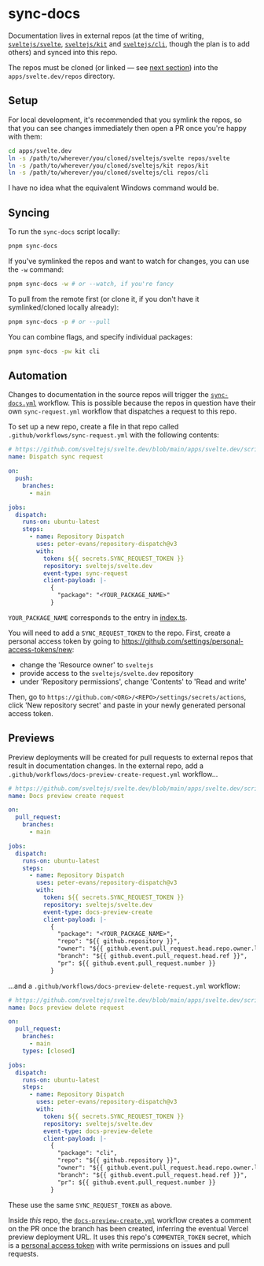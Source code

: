 # sync-docs

Documentation lives in external repos (at the time of writing, [`sveltejs/svelte`](https://github.com/sveltejs/svelte), [`sveltejs/kit`](https://github.com/sveltejs/kit) and [`sveltejs/cli`](https://github.com/sveltejs/cli), though the plan is to add others) and synced into this repo.

The repos must be cloned (or linked — see [next section](#setup)) into the `apps/svelte.dev/repos` directory.

## Setup

For local development, it's recommended that you symlink the repos, so that you can see changes immediately then open a PR once you're happy with them:

```bash
cd apps/svelte.dev
ln -s /path/to/wherever/you/cloned/sveltejs/svelte repos/svelte
ln -s /path/to/wherever/you/cloned/sveltejs/kit repos/kit
ln -s /path/to/wherever/you/cloned/sveltejs/cli repos/cli
```

I have no idea what the equivalent Windows command would be.

## Syncing

To run the `sync-docs` script locally:

```bash
pnpm sync-docs
```

If you've symlinked the repos and want to watch for changes, you can use the `-w` command:

```bash
pnpm sync-docs -w # or --watch, if you're fancy
```

To pull from the remote first (or clone it, if you don't have it symlinked/cloned locally already):

```bash
pnpm sync-docs -p # or --pull
```

You can combine flags, and specify individual packages:

```bash
pnpm sync-docs -pw kit cli
```

## Automation

Changes to documentation in the source repos will trigger the [`sync-docs.yml`](../../../../.github/workflows/sync-docs.yml) workflow. This is possible because the repos in question have their own `sync-request.yml` workflow that dispatches a request to this repo.

To set up a new repo, create a file in that repo called `.github/workflows/sync-request.yml` with the following contents:

```yml
# https://github.com/sveltejs/svelte.dev/blob/main/apps/svelte.dev/scripts/sync-docs/README.md
name: Dispatch sync request

on:
  push:
    branches:
      - main

jobs:
  dispatch:
    runs-on: ubuntu-latest
    steps:
      - name: Repository Dispatch
        uses: peter-evans/repository-dispatch@v3
        with:
          token: ${{ secrets.SYNC_REQUEST_TOKEN }}
          repository: sveltejs/svelte.dev
          event-type: sync-request
          client-payload: |-
            {
              "package": "<YOUR_PACKAGE_NAME>"
            }
```

`YOUR_PACKAGE_NAME` corresponds to the entry in [index.ts](./index.ts).

You will need to add a `SYNC_REQUEST_TOKEN` to the repo. First, create a personal access token by going to https://github.com/settings/personal-access-tokens/new:

- change the 'Resource owner' to `sveltejs`
- provide access to the `sveltejs/svelte.dev` repository
- under 'Repository permissions', change 'Contents' to 'Read and write'

Then, go to `https://github.com/<ORG>/<REPO>/settings/secrets/actions`, click 'New repository secret' and paste in your newly generated personal access token.

## Previews

Preview deployments will be created for pull requests to external repos that result in documentation changes. In the external repo, add a `.github/workflows/docs-preview-create-request.yml` workflow...

```yml
# https://github.com/sveltejs/svelte.dev/blob/main/apps/svelte.dev/scripts/sync-docs/README.md
name: Docs preview create request

on:
  pull_request:
    branches:
      - main

jobs:
  dispatch:
    runs-on: ubuntu-latest
    steps:
      - name: Repository Dispatch
        uses: peter-evans/repository-dispatch@v3
        with:
          token: ${{ secrets.SYNC_REQUEST_TOKEN }}
          repository: sveltejs/svelte.dev
          event-type: docs-preview-create
          client-payload: |-
            {
              "package": "<YOUR_PACKAGE_NAME>",
              "repo": "${{ github.repository }}",
              "owner": "${{ github.event.pull_request.head.repo.owner.login }}",
              "branch": "${{ github.event.pull_request.head.ref }}",
              "pr": ${{ github.event.pull_request.number }}
            }
```

...and a `.github/workflows/docs-preview-delete-request.yml` workflow:

```yml
# https://github.com/sveltejs/svelte.dev/blob/main/apps/svelte.dev/scripts/sync-docs/README.md
name: Docs preview delete request

on:
  pull_request:
    branches:
      - main
    types: [closed]

jobs:
  dispatch:
    runs-on: ubuntu-latest
    steps:
      - name: Repository Dispatch
        uses: peter-evans/repository-dispatch@v3
        with:
          token: ${{ secrets.SYNC_REQUEST_TOKEN }}
          repository: sveltejs/svelte.dev
          event-type: docs-preview-delete
          client-payload: |-
            {
              "package": "cli",
              "repo": "${{ github.repository }}",
              "owner": "${{ github.event.pull_request.head.repo.owner.login }}",
              "branch": "${{ github.event.pull_request.head.ref }}",
              "pr": ${{ github.event.pull_request.number }}
            }
```

These use the same `SYNC_REQUEST_TOKEN` as above.

Inside _this_ repo, the [`docs-preview-create.yml`](../../../../.github/workflows/docs-preview-create.yml) workflow creates a comment on the PR once the branch has been created, inferring the eventual Vercel preview deployment URL. It uses this repo's `COMMENTER_TOKEN` secret, which is a [personal access token](https://github.com/settings/personal-access-tokens/new) with write permissions on issues and pull requests.
